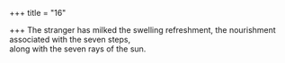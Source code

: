 +++
title = "16"

+++
The stranger has milked the swelling refreshment, the nourishment  associated with the seven steps,  
along with the seven rays of the sun.  